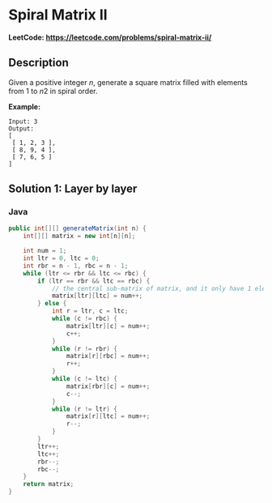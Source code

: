 # Spiral Matrix II

**LeetCode: https://leetcode.com/problems/spiral-matrix-ii/**

## Description

Given a positive integer *n*, generate a square matrix filled with elements from 1 to *n*2 in spiral order.

**Example:**

```
Input: 3
Output:
[
 [ 1, 2, 3 ],
 [ 8, 9, 4 ],
 [ 7, 6, 5 ]
]
```

## Solution 1: Layer by layer

### Java

```java
public int[][] generateMatrix(int n) {
    int[][] matrix = new int[n][n];

    int num = 1;
    int ltr = 0, ltc = 0;
    int rbr = n - 1, rbc = n - 1;
    while (ltr <= rbr && ltc <= rbc) {
        if (ltr == rbr && ltc == rbc) {
            // the central sub-matrix of matrix, and it only have 1 element.
            matrix[ltr][ltc] = num++;
        } else {
            int r = ltr, c = ltc;
            while (c != rbc) {
                matrix[ltr][c] = num++;
                c++;
            }
            while (r != rbr) {
                matrix[r][rbc] = num++;
                r++;
            }
            while (c != ltc) {
                matrix[rbr][c] = num++;
                c--;
            }
            while (r != ltr) {
                matrix[r][ltc] = num++;
                r--;
            }
        }
        ltr++;
        ltc++;
        rbr--;
        rbc--;
    }
    return matrix;
}
```

